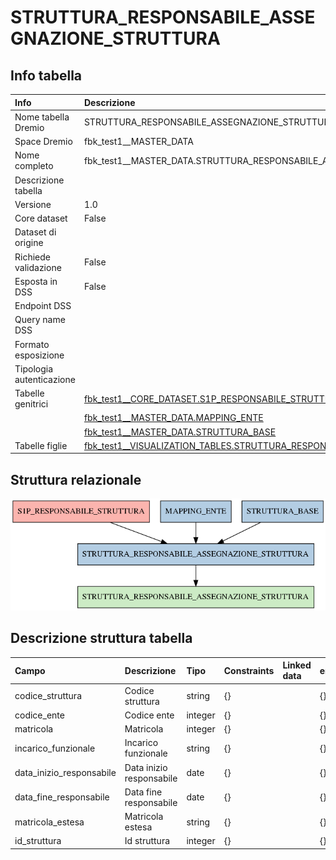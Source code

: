 # STRUTTURA_RESPONSABILE_ASSEGNAZIONE_STRUTTURA

## Info tabella

| Info                     | Descrizione                                                                                                                                                                 |
|:-------------------------|:----------------------------------------------------------------------------------------------------------------------------------------------------------------------------|
| Nome tabella Dremio      | STRUTTURA_RESPONSABILE_ASSEGNAZIONE_STRUTTURA                                                                                                                               |
| Space Dremio             | fbk_test1__MASTER_DATA                                                                                                                                                      |
| Nome completo            | fbk_test1__MASTER_DATA.STRUTTURA_RESPONSABILE_ASSEGNAZIONE_STRUTTURA                                                                                                        |
| Descrizione tabella      |                                                                                                                                                                             |
| Versione                 | 1.0                                                                                                                                                                         |
| Core dataset             | False                                                                                                                                                                       |
| Dataset di origine       |                                                                                                                                                                             |
| Richiede validazione     | False                                                                                                                                                                       |
| Esposta in DSS           | False                                                                                                                                                                       |
| Endpoint DSS             |                                                                                                                                                                             |
| Query name DSS           |                                                                                                                                                                             |
| Formato esposizione      |                                                                                                                                                                             |
| Tipologia autenticazione |                                                                                                                                                                             |
| Tabelle genitrici        | [fbk_test1__CORE_DATASET.S1P_RESPONSABILE_STRUTTURA](/fbk_test1__CORE_DATASET/S1P_RESPONSABILE_STRUTTURA/markdown.md)                                                       |
|                          | [fbk_test1__MASTER_DATA.MAPPING_ENTE](/fbk_test1__MASTER_DATA/MAPPING_ENTE/markdown.md)                                                                                     |
|                          | [fbk_test1__MASTER_DATA.STRUTTURA_BASE](/fbk_test1__MASTER_DATA/STRUTTURA_BASE/markdown.md)                                                                                 |
| Tabelle figlie           | [fbk_test1__VISUALIZATION_TABLES.STRUTTURA_RESPONSABILE_ASSEGNAZIONE_STRUTTURA](/fbk_test1__VISUALIZATION_TABLES/STRUTTURA_RESPONSABILE_ASSEGNAZIONE_STRUTTURA/markdown.md) |

## Struttura relazionale

![STRUTTURA_RESPONSABILE_ASSEGNAZIONE_STRUTTURA](./graph_png.png)

## Descrizione struttura tabella

| Campo                    | Descrizione              | Tipo    | Constraints   | Linked data   | errors   |
|:-------------------------|:-------------------------|:--------|:--------------|:--------------|:---------|
| codice_struttura         | Codice struttura         | string  | {}            |               | {}       |
| codice_ente              | Codice ente              | integer | {}            |               | {}       |
| matricola                | Matricola                | integer | {}            |               | {}       |
| incarico_funzionale      | Incarico funzionale      | string  | {}            |               | {}       |
| data_inizio_responsabile | Data inizio responsabile | date    | {}            |               | {}       |
| data_fine_responsabile   | Data fine responsabile   | date    | {}            |               | {}       |
| matricola_estesa         | Matricola estesa         | string  | {}            |               | {}       |
| id_struttura             | Id struttura             | integer | {}            |               | {}       |
